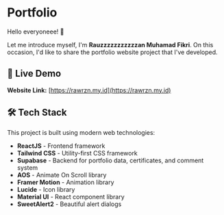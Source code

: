 # Portfolio

Hello everyoneee\! 👋

Let me introduce myself, I'm **Rauzzzzzzzzzzzan Muhamad Fikri**. On this occasion, I'd like to share the portfolio website project that I've developed.

## 🚀 Live Demo

**Website Link:** [https://rawrzn.my.id](https://rawrzn.my.id)

## 🛠️ Tech Stack

This project is built using modern web technologies:

  - **ReactJS** - Frontend framework
  - **Tailwind CSS** - Utility-first CSS framework
  - **Supabase** - Backend for portfolio data, certificates, and comment system
  - **AOS** - Animate On Scroll library
  - **Framer Motion** - Animation library
  - **Lucide** - Icon library
  - **Material UI** - React component library
  - **SweetAlert2** - Beautiful alert dialogs

